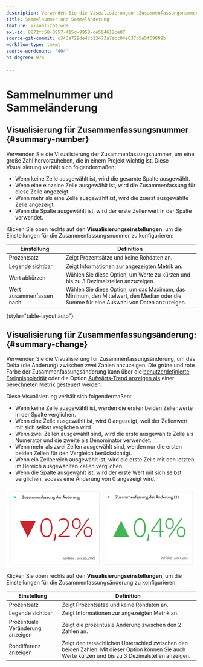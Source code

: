 ```yaml
---
description: Verwenden Sie die Visualisierungen „Zusammenfassungsnummer“ und „Zusammenfassungsänderung“, um wichtige Datenpunkte in einem Projekt anzuzeigen.
title: Sammelnummer und Sammeländerung
feature: Visualizations
exl-id: 8872fc58-0957-415d-9958-ce564612ce87
source-git-commit: c343a729de4cb13473a7acc04e837b5e5f69809b
workflow-type: tm+mt
source-wordcount: '404'
ht-degree: 97%

---
```


# Sammelnummer und Sammeländerung

## Visualisierung für Zusammenfassungsnummer {#summary-number}

Verwenden Sie die Visualisierung der Zusammenfassungsnummer, um eine große Zahl hervorzuheben, die in einem Projekt wichtig ist. Diese Visualisierung verhält sich folgendermaßen:

* Wenn keine Zelle ausgewählt ist, wird die gesamte Spalte ausgewählt.
* Wenn eine einzelne Zelle ausgewählt ist, wird die Zusammenfassung für diese Zelle angezeigt.
* Wenn mehr als eine Zelle ausgewählt ist, wird die zuerst ausgewählte Zelle angezeigt.
* Wenn die Spalte ausgewählt ist, wird der erste Zellenwert in der Spalte verwendet.

Klicken Sie oben rechts auf den **Visualisierungseinstellungen**, um die Einstellungen für die Zusammenfassungsnummer zu konfigurieren:

| Einstellung | Definition |
|--- |--- |
| Prozentsatz | Zeigt Prozentsätze und keine Rohdaten an. |
| Legende sichtbar | Zeigt Informationen zur angezeigten Metrik an. |
| Wert abkürzen | Wählen Sie diese Option, um Werte zu kürzen und bis zu 3 Dezimalstellen anzuzeigen. |
| Wert zusammenfassen nach | Wählen Sie diese Option, um das Maximum, das Minimum, den Mittelwert, den Median oder die Summe für eine Auswahl von Daten anzuzeigen. |

{style="table-layout:auto"}

## Visualisierung für Zusammenfassungsänderung: {#summary-change}

Verwenden Sie die Visualisierung für Zusammenfassungsänderung, um das Delta (die Änderung) zwischen zwei Zahlen anzuzeigen. Die grüne und rote Farbe der Zusammenfassungsänderung kann über die [benutzerdefinierte Ereignispolarität](https://experienceleague.adobe.com/docs/analytics/admin/admin-tools/success-events/success-event.html?lang=de) oder die Option [Aufwärts-Trend anzeigen als](https://experienceleague.adobe.com/docs/analytics/components/calculated-metrics/calcmetric-workflow/cm-build-metrics.html?lang=de) einer berechneten Metrik gesteuert werden.

Diese Visualisierung verhält sich folgendermaßen:

* Wenn keine Zelle ausgewählt ist, werden die ersten beiden Zellenwerte in der Spalte verglichen.
* Wenn eine Zelle ausgewählt ist, wird 0 angezeigt, weil der Zellenwert mit sich selbst verglichen wird.
* Wenn zwei Zellen ausgewählt sind, wird die erste ausgewählte Zelle als Numerator und die zweite als Denominator verwendet.
* Wenn mehr als zwei Zellen ausgewählt sind, werden nur die ersten beiden Zellen für den Vergleich berücksichtigt.
* Wenn ein Zellbereich ausgewählt ist, wird die erste Zelle mit den letzten im Bereich ausgewählten Zellen verglichen.
* Wenn die Spalte ausgewählt ist, wird der erste Wert mit sich selbst verglichen, sodass eine Änderung von 0 angezeigt wird.


![Visualisierung der Zusammenfassungsänderung, die die Differenz zwischen zwei Zahlen anzeigt.](assets/summary-change.png)


Klicken Sie oben rechts auf den **Visualisierungseinstellungen**, um die Einstellungen für die Zusammenfassungsänderung zu konfigurieren:

| Einstellung | Definition |
|--- |--- |
| Prozentsatz | Zeigt Prozentsätze und keine Rohdaten an. |
| Legende sichtbar | Zeigt Informationen zur angezeigten Metrik an. |
| Prozentuale Veränderung anzeigen | Zeigt die prozentuale Änderung zwischen den 2 Zahlen an. |
| Rohdifferenz anzeigen | Zeigt den tatsächlichen Unterschied zwischen den beiden Zahlen. Mit dieser Option können Sie auch Werte kürzen und bis zu 3 Dezimalstellen anzeigen. |
